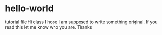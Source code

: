 # hello-world
tutorial file
Hi class
I hope I am supposed to write something original.
If you read this let me know who you are.
Thanks
